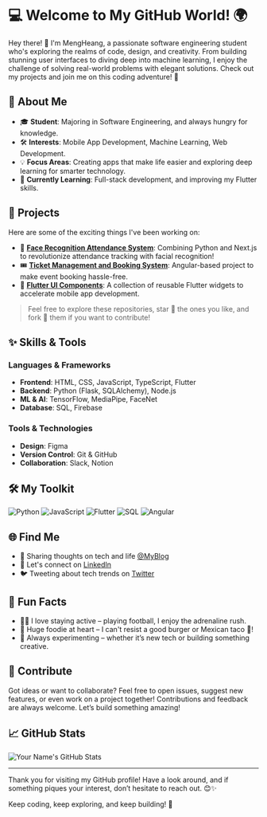 # 💻 Welcome to My GitHub World! 🌍

Hey there! 👋 I'm MengHeang, a passionate software engineering student who's exploring the realms of code, design, and creativity. From building stunning user interfaces to diving deep into machine learning, I enjoy the challenge of solving real-world problems with elegant solutions. Check out my projects and join me on this coding adventure! 🚀

## 🚀 About Me

- 🎓 **Student**: Majoring in Software Engineering, and always hungry for knowledge.
- 🛠️ **Interests**: Mobile App Development, Machine Learning, Web Development.
- 💡 **Focus Areas**: Creating apps that make life easier and exploring deep learning for smarter technology.
- 🌱 **Currently Learning**: Full-stack development, and improving my Flutter skills.

## 💼 Projects

Here are some of the exciting things I've been working on:

- 📝 **[Face Recognition Attendance System](#)**: Combining Python and Next.js to revolutionize attendance tracking with facial recognition!
- 🎟️ **[Ticket Management and Booking System](#)**: Angular-based project to make event booking hassle-free.
- 📱 **[Flutter UI Components](#)**: A collection of reusable Flutter widgets to accelerate mobile app development.

> Feel free to explore these repositories, star 🌟 the ones you like, and fork 🍴 them if you want to contribute!

## ✨ Skills & Tools

### Languages & Frameworks
- **Frontend**: HTML, CSS, JavaScript, TypeScript, Flutter
- **Backend**: Python (Flask, SQLAlchemy), Node.js
- **ML & AI**: TensorFlow, MediaPipe, FaceNet
- **Database**: SQL, Firebase

### Tools & Technologies
- **Design**: Figma
- **Version Control**: Git & GitHub
- **Collaboration**: Slack, Notion

## 🛠️ My Toolkit

![Python](https://img.shields.io/badge/-Python-3776AB?logo=python&logoColor=white&style=flat-square)
![JavaScript](https://img.shields.io/badge/-JavaScript-F7DF1E?logo=javascript&logoColor=black&style=flat-square)
![Flutter](https://img.shields.io/badge/-Flutter-02569B?logo=flutter&logoColor=white&style=flat-square)
![SQL](https://img.shields.io/badge/-SQL-4479A1?logo=postgresql&logoColor=white&style=flat-square)
![Angular](https://img.shields.io/badge/-Angular-DD0031?logo=angular&logoColor=white&style=flat-square)

## 🌐 Find Me

- 🌱 Sharing thoughts on tech and life [@MyBlog](#)
- 💬 Let's connect on [LinkedIn](#)
- 🐦 Tweeting about tech trends on [Twitter](#)

## 🌟 Fun Facts

- 🚴‍♂️ I love staying active – playing football, I enjoy the adrenaline rush.
- 🍔 Huge foodie at heart – I can't resist a good burger or Mexican taco 🌮!
- 👾 Always experimenting – whether it’s new tech or building something creative.

## 🤝 Contribute

Got ideas or want to collaborate? Feel free to open issues, suggest new features, or even work on a project together! Contributions and feedback are always welcome. Let’s build something amazing!

## 📈 GitHub Stats

![Your Name's GitHub Stats](https://github-readme-stats.vercel.app/api?username=your-github-username&show_icons=true&theme=radical)

---

Thank you for visiting my GitHub profile! Have a look around, and if something piques your interest, don’t hesitate to reach out. 😊✨ 

Keep coding, keep exploring, and keep building! 🚀

